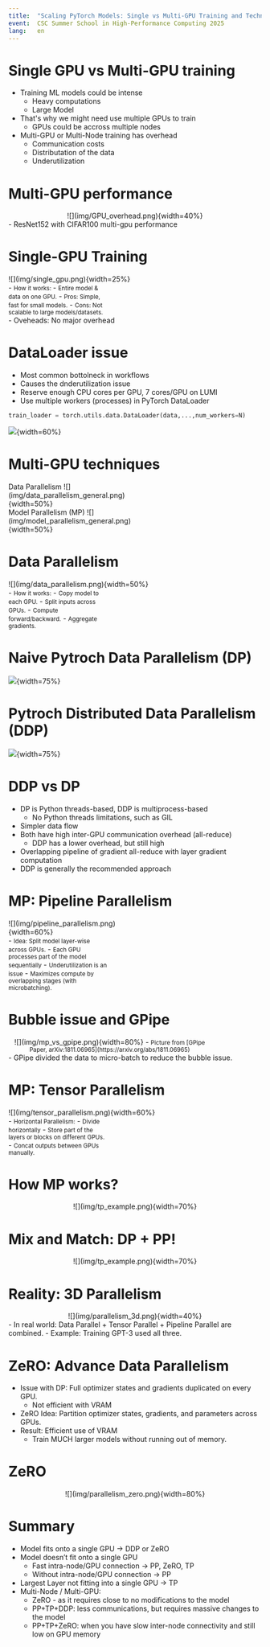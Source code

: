 ```yaml
---
title:  "Scaling PyTorch Models: Single vs Multi-GPU Training and Techniques"
event:  CSC Summer School in High-Performance Computing 2025
lang:   en
---
```


# Single GPU vs Multi-GPU training
- Training ML models could be intense
  - Heavy computations
  - Large Model
- That's why we might need use multiple GPUs to train
  - GPUs could be accross multiple nodes
- Multi-GPU or Multi-Node training has overhead
  - Communication costs
  - Distributation of the data
  - Underutilization


# Multi-GPU performance
<div class="column"  style="width:100%; text-align: center;">
  ![](img/GPU_overhead.png){width=40%}
</div>
- ResNet152 with CIFAR100 multi-gpu performance


# Single-GPU Training
<div class="column"  style="width:58%">
  ![](img/single_gpu.png){width=25%}
</div>
<div class="column"  style="width:40%">
  - <small>How it works: </small>
  - <small>Entire model & data on one GPU.</small>
  - <small>Pros: Simple, fast for small models.</small>
  - <small>Cons: Not scalable to large models/datasets.</small>  
</div>
- Oveheads: No major overhead


# DataLoader issue
- Most common bottolneck in workflows
- Causes the dnderutilization issue
- Reserve enough CPU cores per GPU, 7 cores/GPU on LUMI
- Use multiple workers (processes) in PyTorch DataLoader
```python
train_loader = torch.utils.data.DataLoader(data,...,num_workers=N)
```
![](img/data_process.png){width=60%}

# Multi-GPU techniques
<div class="column"  style="width:50%">
  Data Parallelism
  ![](img/data_parallelism_general.png){width=50%}
</div>
<div class="column"  style="width:50%">
  Model Parallelism (MP)
  ![](img/model_parallelism_general.png){width=50%}
</div>

# Data Parallelism
<div class="column"  style="width:58%">
  ![](img/data_parallelism.png){width=50%}
</div>
<div class="column"  style="width:40%">
  - <small>How it works:</small>
  - <small>Copy model to each GPU.</small>
  - <small>Split inputs across GPUs.</small>
  - <small>Compute forward/backward.</small>
  - <small>Aggregate gradients.</small>
</div>    

# Naive Pytroch Data Parallelism (DP)
  ![](img/pytorch_dp_details.png){width=75%}


# Pytroch Distributed Data Parallelism (DDP)
  ![](img/pytorch_ddp_details.png){width=75%}


# DDP vs DP
- DP is Python threads-based, DDP is multiprocess-based 
  - No Python threads limitations, such as GIL
- Simpler data flow
- Both have high inter-GPU communication overhead (all-reduce)
  - DDP has a lower overhead, but still high
- Overlapping pipeline of gradient all-reduce with layer gradient computation
- DDP is generally the recommended approach


# MP: Pipeline Parallelism
<div class="column"  style="width:50%">
  ![](img/pipeline_parallelism.png){width=60%}
</div>
<div class="column"  style="width:40%">
  - <small>Idea: Split model layer-wise across GPUs.</small>
  - <small>Each GPU processes part of the model sequentially</small>
  - <small>Underutilization is an issue</small>
  - <small>Maximizes compute by overlapping stages (with microbatching).</small>
</div>


# Bubble issue and GPipe
<div class="column"  style="width:80%; text-align: center;">
  ![](img/mp_vs_gpipe.png){width=80%}
  - <small>Picture from [GPipe Paper, arXiv:1811.06965](https://arxiv.org/abs/1811.06965)</small>
</div>
- GPipe divided the data to micro-batch to reduce the bubble issue.


# MP: Tensor Parallelism
<div class="column"  style="width:58%">
  ![](img/tensor_parallelism.png){width=60%}
</div>
<div class="column"  style="width:40%">
  - <small>Horizontal Parallelism:</small>
  - <small>Divide horizontally</small>
  - <small>Store part of the layers or blocks on different GPUs.</small>
  - <small>Concat outputs between GPUs manually.</small>
</div>  


# How MP works?
<div class="column"  style="width:100%; text-align: center;">
  ![](img/tp_example.png){width=70%}
</div>


# Mix and Match: DP + PP!
<div class="column"  style="width:100%; text-align: center;">
  ![](img/tp_example.png){width=70%}
</div>


# Reality: 3D Parallelism
<div class="column"  style="width:100%; text-align: center;">
  ![](img/parallelism_3d.png){width=40%}
</div>
- In real world: Data Parallel + Tensor Parallel + Pipeline Parallel are combined.
- Example: Training GPT-3 used all three.


# ZeRO: Advance Data Parallelism
- Issue with DP: Full optimizer states and gradients duplicated on every GPU.
  - Not efficient with VRAM
- ZeRO Idea: Partition optimizer states, gradients, and parameters across GPUs.
- Result: Efficient use of VRAM
  - Train MUCH larger models without running out of memory.

# ZeRO
<div class="column"  style="width:100%; text-align: center;">
  ![](img/parallelism_zero.png){width=80%}
</div>

# Summary
- Model fits onto a single GPU -> DDP or ZeRO
- Model doesn’t fit onto a single GPU
  - Fast intra-node/GPU connection -> PP, ZeRO, TP
  - Without intra-node/GPU connection -> PP
- Largest Layer not fitting into a single GPU -> TP
- Multi-Node / Multi-GPU:
  - ZeRO - as it requires close to no modifications to the model
  - PP+TP+DDP: less communications, but requires massive changes to the model
  - PP+TP+ZeRO: when you have slow inter-node connectivity and still low on GPU memory

